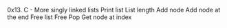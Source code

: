 0x13. C - More singly linked lists
Print list
List length
Add node
Add node at the end
Free list
Free
Pop
Get node at index
